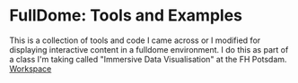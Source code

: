 FullDome: Tools and Examples
============================


This is a collection of tools and code I came across or I modified for displaying interactive content in a fulldome environment.
I do this as part of a class I'm taking called "Immersive Data Visualisation" at the FH Potsdam.
[Workspace](http://incom.org/workspace/2755)




